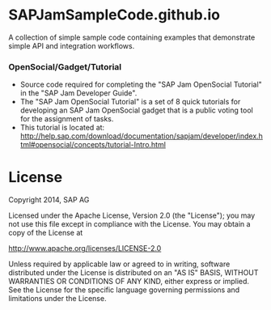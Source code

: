 # SAPJamSampleCode.github.io
A collection of simple sample code containing examples that demonstrate simple API and integration workflows.

### OpenSocial/Gadget/Tutorial
* Source code required for completing the "SAP Jam OpenSocial Tutorial" in the "SAP Jam Developer Guide".
* The "SAP Jam OpenSocial Tutorial" is a set of 8 quick tutorials for developing an SAP Jam OpenSocial gadget that is a public voting tool for the assignment of tasks.
* This tutorial is located at: http://help.sap.com/download/documentation/sapjam/developer/index.html#opensocial/concepts/tutorial-Intro.html

# License
Copyright 2014, SAP AG

Licensed under the Apache License, Version 2.0 (the "License");
you may not use this file except in compliance with the License.
You may obtain a copy of the License at

   http://www.apache.org/licenses/LICENSE-2.0

Unless required by applicable law or agreed to in writing, software
distributed under the License is distributed on an "AS IS" BASIS,
WITHOUT WARRANTIES OR CONDITIONS OF ANY KIND, either express or implied.
See the License for the specific language governing permissions and
limitations under the License.